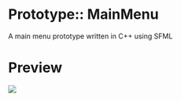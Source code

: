 # Prototype:: MainMenu
A main menu prototype written in C++ using SFML

# Preview
![](https://github.com/ShamsParvezArka/MainMenu/assets/38325426/d3d9202c-fe87-4c13-88b9-794c6fa1b14c)
